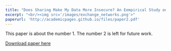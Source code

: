 ```yaml
---
title: "Does Sharing Make My Data More Insecure? An Eempirical Study on Health Information Exchange and Data Breaches"
excerpt: "<br/><img src='/images/exchange_networks.png'>"
paperurl: 'http://academicpages.github.io/files/paper2.pdf'
---
```

This paper is about the number 1. The number 2 is left for future work.

[Download paper here](http://academicpages.github.io/files/paper1.pdf)

